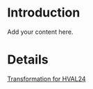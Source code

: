 # Introduction #

Add your content here.

# Details #

[Transformation for HVAL24](TransformationServicesCrmListingHval.md)